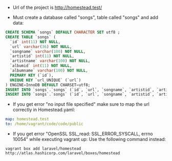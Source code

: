 - Url of the project is http://homestead.test/

- Must create a database called "songs", table called "songs" and add data:

```sql
CREATE SCHEMA `songs` DEFAULT CHARACTER SET utf8 ;
CREATE TABLE `songs` (
  `id` int(11) NOT NULL,
  `url` varchar(36) NOT NULL,
  `songname` varchar(100) NOT NULL,
  `artistid` int(11) NOT NULL,
  `artistname` varchar(100) NOT NULL,
  `albumid` int(11) NOT NULL,
  `albumname` varchar(100) NOT NULL,
  PRIMARY KEY (`id`),
  UNIQUE KEY `url_UNIQUE` (`url`)
) ENGINE=InnoDB DEFAULT CHARSET=utf8;
INSERT INTO `songs`.`songs` (`id`, `url`, `songname`, `artistid`, `artistname`, `albumid`, `albumname`) VALUES ('25479197', 'spotify:album:3qfz9wig4gcrb4bimw9ov7', 'johnny b. goode', '45', 'chuck berry', '235469', 'roll over beethoven');
INSERT INTO `songs`.`songs` (`id`, `url`, `songname`, `artistid`, `artistname`, `albumid`, `albumname`) VALUES ('8815585', 'spotify:track:7linrtr5px7i3r96mducjw', 'moonlight sonata', '1833', 'beethoven', '5619520', 'beethoven piano sonatas');
```

- If you get error "no input file specified" make sure to map the url correctly in Homestead.yaml:
```yaml
map: homestead.test
to: /home/vagrant/code/code/public
```

- If you get error "OpenSSL SSL_read: SSL_ERROR_SYSCALL, errno 10054" while executing vagrant up:
Use the following command instead:
```shell
vagrant box add laravel/homestead http://atlas.hashicorp.com/laravel/boxes/homestead
```
